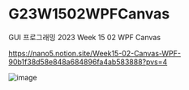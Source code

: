 # G23W1502WPFCanvas
GUI 프로그래밍 2023 Week 15 02 WPF Canvas

https://nano5.notion.site/Week15-02-Canvas-WPF-90b1f38d58e848a684896fa4ab583888?pvs=4

![image](https://github.com/devbwoh/G23W1502WPFCanvas/assets/77666026/929501d3-9e4b-4be0-8a7f-75c3e48b0bc5)
